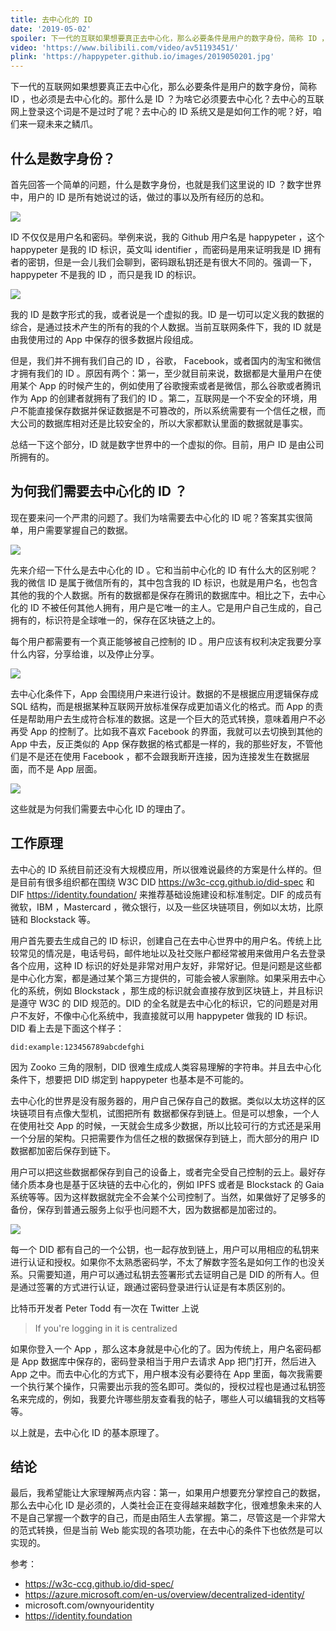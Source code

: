```yaml
---
title: 去中心化的 ID
date: '2019-05-02'
spoiler: 下一代的互联如果想要真正去中心化，那么必要条件是用户的数字身份，简称 ID ，也必须是去中心化的。那什么是 ID ？为啥它必须要去中心化？去中心的互联网上登录这个词是不是过时了呢？去中心的 ID 系统又是是如何工作的呢？好，咱们来一窥未来之鳞爪。
video: 'https://www.bilibili.com/video/av51193451/'
plink: 'https://happypeter.github.io/images/2019050201.jpg'
---
```



下一代的互联网如果想要真正去中心化，那么必要条件是用户的数字身份，简称 ID ，也必须是去中心化的。那什么是 ID ？为啥它必须要去中心化？去中心的互联网上登录这个词是不是过时了呢？去中心的 ID 系统又是是如何工作的呢？好，咱们来一窥未来之鳞爪。

## 什么是数字身份？

首先回答一个简单的问题，什么是数字身份，也就是我们这里说的 ID ？数字世界中，用户的 ID 是所有她说过的话，做过的事以及所有经历的总和。

![](https://happypeter.github.io/images/2019050202.jpg)


ID 不仅仅是用户名和密码。举例来说，我的 Github 用户名是 happypeter ，这个 happypeter 是我的 ID 标识，英文叫 identifier ，而密码是用来证明我是 ID 拥有者的密钥，但是一会儿我们会聊到，密码跟私钥还是有很大不同的。强调一下，happypeter 不是我的 ID ，而只是我 ID 的标识。

![](https://happypeter.github.io/images/2019050203.jpg)

我的 ID 是数字形式的我，或者说是一个虚拟的我。ID 是一切可以定义我的数据的综合，是通过技术产生的所有的我的个人数据。当前互联网条件下，我的 ID 就是由我使用过的 App 中保存的很多数据片段组成。

但是，我们并不拥有我们自己的 ID ，谷歌， Facebook，或者国内的淘宝和微信才拥有我们的 ID 。原因有两个：第一，至少就目前来说，数据都是大量用户在使用某个 App 的时候产生的，例如使用了谷歌搜索或者是微信，那么谷歌或者腾讯作为 App 的创建者就拥有了我们的 ID 。第二，互联网是一个不安全的环境，用户不能直接保存数据并保证数据是不可篡改的，所以系统需要有一个信任之根，而大公司的数据库相对还是比较安全的，所以大家都默认里面的数据就是事实。

总结一下这个部分，ID 就是数字世界中的一个虚拟的你。目前，用户 ID 是由公司所拥有的。

## 为何我们需要去中心化的 ID ？

现在要来问一个严肃的问题了。我们为啥需要去中心化的 ID 呢？答案其实很简单，用户需要掌握自己的数据。

![](https://happypeter.github.io/images/2019050204.jpg)

先来介绍一下什么是去中心化的 ID 。它和当前中心化的 ID 有什么大的区别呢？我的微信 ID 是属于微信所有的，其中包含我的 ID 标识，也就是用户名，也包含其他的我的个人数据。所有的数据都是保存在腾讯的数据库中。相比之下，去中心化的 ID 不被任何其他人拥有，用户是它唯一的主人。它是用户自己生成的，自己拥有的，标识符是全球唯一的，保存在区块链之上的。

每个用户都需要有一个真正能够被自己控制的 ID 。用户应该有权利决定我要分享什么内容，分享给谁，以及停止分享。

![](https://happypeter.github.io/images/2019050205.jpg)

去中心化条件下，App 会围绕用户来进行设计。数据的不是根据应用逻辑保存成 SQL 结构，而是根据某种互联网开放标准保存成更加语义化的格式。而 App 的责任是帮助用户去生成符合标准的数据。这是一个巨大的范式转换，意味着用户不必再受 App 的控制了。比如我不喜欢 Facebook 的界面，我就可以去切换到其他的 App 中去，反正类似的 App 保存数据的格式都是一样的，我的那些好友，不管他们是不是还在使用 Facebook ，都不会跟我断开连接，因为连接发生在数据层面，而不是 App 层面。

![](https://happypeter.github.io/images/2019050206.jpg)


这些就是为何我们需要去中心化 ID 的理由了。

## 工作原理

去中心的 ID 系统目前还没有大规模应用，所以很难说最终的方案是什么样的。但是目前有很多组织都在围绕 W3C DID https://w3c-ccg.github.io/did-spec 和 DIF https://identity.foundation/ 来推荐基础设施建设和标准制定。DIF 的成员有微软，IBM ，Mastercard ，微众银行，以及一些区块链项目，例如以太坊，比原链和 Blockstack 等。

用户首先要去生成自己的 ID 标识，创建自己在去中心世界中的用户名。传统上比较常见的情况是，电话号码，邮件地址以及社交账户都经常被用来做用户名去登录各个应用，这种 ID 标识的好处是非常对用户友好，非常好记。但是问题是这些都是中心化方案，都是通过某个第三方提供的，可能会被人家删除。如果采用去中心化的系统，例如 Blockstack ，那生成的标识就会直接存放到区块链上，并且标识是遵守 W3C 的 DID 规范的。DID 的全名就是去中心化的标识，它的问题是对用户不友好，不像中心化系统中，我直接就可以用 happypeter 做我的 ID 标识。DID 看上去是下面这个样子：

```
did:example:123456789abcdefghi
```

因为 Zooko 三角的限制，DID 很难生成成人类容易理解的字符串。并且去中心化条件下，想要把 DID 绑定到 happypeter 也基本是不可能的。

去中心化的世界是没有服务器的，用户自己保存自己的数据。类似以太坊这样的区块链项目有点像大型机，试图把所有 数据都保存到链上。但是可以想象，一个人在使用社交 App 的时候，一天就会生成多少数据，所以比较可行的方式还是采用一个分层的架构。只把需要作为信任之根的数据保存到链上，而大部分的用户 ID 数据都加密后保存到链下。

用户可以把这些数据都保存到自己的设备上，或者完全受自己控制的云上。最好存储介质本身也是基于区块链的去中心化的，例如 IPFS 或者是 Blockstack 的 Gaia 系统等等。因为这样数据就完全不会某个公司控制了。当然，如果做好了足够多的备份，保存到普通云服务上似乎也问题不大，因为数据都是加密过的。

![](https://happypeter.github.io/images/2019050207.jpg)

每一个 DID 都有自己的一个公钥，也一起存放到链上，用户可以用相应的私钥来进行认证和授权。如果你不太熟悉密码学，不太了解数字签名是如何工作的也没关系。只需要知道，用户可以通过私钥去签署形式去证明自己是 DID 的所有人。但是通过签署的方式进行认证，跟通过密码登录进行认证是有本质区别的。

比特币开发者 Peter Todd 有一次在 Twitter 上说

> If you're logging in it is centralized

如果你登入一个 App ，那么这本身就是中心化的了。因为传统上，用户名密码都是 App 数据库中保存的，密码登录相当于用户去请求 App 把门打开，然后进入 App 之中。而去中心化的方式下，用户根本没有必要待在 App 里面，每次我需要一个执行某个操作，只需要出示我的签名即可。类似的，授权过程也是通过私钥签名来完成的，例如，我要允许哪些朋友查看我的帖子，哪些人可以编辑我的文档等等。

以上就是，去中心化 ID 的基本原理了。

## 结论

最后，我希望能让大家理解两点内容：第一，如果用户想要充分掌控自己的数据，那么去中心化 ID 是必须的，人类社会正在变得越来越数字化，很难想象未来的人不是自己掌握一个数字的自己，而是由陌生人去掌握。第二，尽管这是一个非常大的范式转换，但是当前 Web 能实现的各项功能，在去中心的条件下也依然是可以实现的。

参考：

- https://w3c-ccg.github.io/did-spec/
- https://azure.microsoft.com/en-us/overview/decentralized-identity/
- microsoft.com/ownyouridentity
- https://identity.foundation
